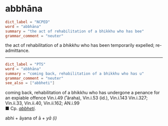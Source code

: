 # abbhāna

``` toml
dict_label = "NCPED"
word = "abbhāna"
summary = "the act of rehabilitation of a bhikkhu who has bee"
grammar_comment = "neuter"
```

the act of rehabilitation of a *bhikkhu* who has been temporarily expelled; re\-admittance.

--------------------

``` toml
dict_label = "PTS"
word = "abbhāna"
summary = "coming back, rehabilitation of a bhikkhu who has u"
grammar_comment = "neuter"
see_also = ["abbheti"]
```

coming back, rehabilitation of a bhikkhu who has undergone a penance for an expiable offence Vin.i.49 (˚âraha), Vin.i.53 (id.), Vin.i.143 Vin.i.327; Vin.ii.33, Vin.ii.40, Vin.ii.162; AN.i.99  
■ Cp. *[abbheti](abbheti.md)*.

abhi \+ āyana of ā \+ *yā (i)*

